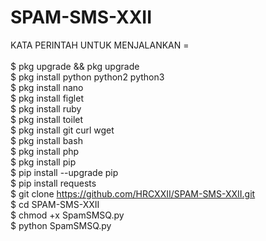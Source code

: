 # SPAM-SMS-XXII <br>
KATA PERINTAH UNTUK MENJALANKAN = <br>
<br>
$ pkg upgrade && pkg upgrade <br>
$ pkg install python python2 python3 <br>
$ pkg install nano <br>
$ pkg install figlet <br>
$ pkg install ruby <br>
$ pkg install toilet <br>
$ pkg install git curl wget <br>
$ pkg install bash <br>
$ pkg install php <br>
$ pkg install pip <br>
$ pip install --upgrade pip <br>
$ pip install requests <br>
$ git clone https://github.com/HRCXXII/SPAM-SMS-XXII.git <br>
$ cd SPAM-SMS-XXII <br>
$ chmod +x SpamSMSQ.py <br>
$ python SpamSMSQ.py <br>
